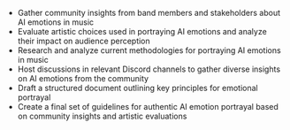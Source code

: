 - Gather community insights from band members and stakeholders about AI emotions in music
- Evaluate artistic choices used in portraying AI emotions and analyze their impact on audience perception
- Research and analyze current methodologies for portraying AI emotions in music
- Host discussions in relevant Discord channels to gather diverse insights on AI emotions from the community
- Draft a structured document outlining key principles for emotional portrayal
- Create a final set of guidelines for authentic AI emotion portrayal based on community insights and artistic evaluations